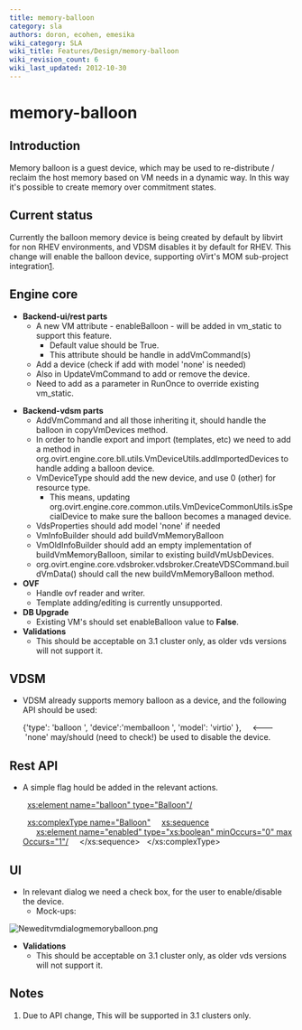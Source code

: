 ```yaml
---
title: memory-balloon
category: sla
authors: doron, ecohen, emesika
wiki_category: SLA
wiki_title: Features/Design/memory-balloon
wiki_revision_count: 6
wiki_last_updated: 2012-10-30
---
```


# memory-balloon

## Introduction

Memory balloon is a guest device, which may be used to re-distribute / reclaim the host memory based
on VM needs in a dynamic way. In this way it's possible to create memory over commitment states.

## Current status

Currently the balloon memory device is being created by default by libvirt for non RHEV environments,
and VDSM disables it by default for RHEV. This change will enable the balloon device, supporting
oVirt's MOM sub-project integration[1](http://ovirt.org/wiki/Features/MomIntegration).

## Engine core

*   **Backend-ui/rest parts**
    -   A new VM attribute - enableBalloon - will be added in vm_static to support this feature.
        -   Default value should be True.
        -   This attribute should be handle in addVmCommand(s)
    -   Add a device (check if add with model 'none' is needed)
    -   Also in UpdateVmCommand to add or remove the device.
    -   Need to add as a parameter in RunOnce to override existing vm_static.

<!-- -->

*   **Backend-vdsm parts**
    -   AddVmCommand and all those inheriting it, should handle the balloon in copyVmDevices method.
    -   In order to handle export and import (templates, etc) we need to add a method in org.ovirt.engine.core.bll.utils.VmDeviceUtils.addImportedDevices to handle adding a balloon device.
    -   VmDeviceType should add the new device, and use 0 (other) for resource type.
        -   This means, updating org.ovirt.engine.core.common.utils.VmDeviceCommonUtils.isSpecialDevice to make sure the balloon becomes a managed device.
    -   VdsProperties should add model 'none' if needed
    -   VmInfoBuilder should add buildVmMemoryBalloon
    -   VmOldInfoBuilder should add an empty implementation of buildVmMemoryBalloon, similar to existing buildVmUsbDevices.
    -   org.ovirt.engine.core.vdsbroker.vdsbroker.CreateVDSCommand.buildVmData() should call the new buildVmMemoryBalloon method.
*   **OVF**
    -   Handle ovf reader and writer.
    -   Template adding/editing is currently unsupported.
*   **DB Upgrade**
    -   Existing VM's should set enableBalloon value to **False**.
*   **Validations**
    -   This should be acceptable on 3.1 cluster only, as older vds versions will not support it.

## VDSM

*   VDSM already supports memory balloon as a device, and the following API should be used:

      {'type': 'balloon ',
      'device':'memballoon ',
      'model': 'virtio' },     <--- 'none' may/should (need to check!) be used to disable the device.

## Rest API

*   A simple flag hould be added in the relevant actions.

        <xs:element name="balloon" type="Balloon"/>

        <xs:complexType name="Balloon">
          <xs:sequence>
            <xs:element name="enabled" type="xs:boolean" minOccurs="0" maxOccurs="1"/>
          </xs:sequence>
        </xs:complexType>

## UI

*   In relevant dialog we need a check box, for the user to enable/disable the device.
    -   Mock-ups:

![](Neweditvmdialogmemoryballoon.png "Neweditvmdialogmemoryballoon.png")

*   **Validations**
    -   This should be acceptable on 3.1 cluster only, as older vds versions will not support it.

## Notes

1.  Due to API change, This will be supported in 3.1 clusters only.

